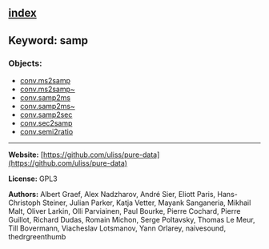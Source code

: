 [index](../index.html)
---

## Keyword: samp

### Objects:
* [conv.ms2samp](../conv.ms2samp.html)
* [conv.ms2samp~](../conv.ms2samp~.html)
* [conv.samp2ms](../conv.samp2ms.html)
* [conv.samp2ms~](../conv.samp2ms~.html)
* [conv.samp2sec](../conv.samp2sec.html)
* [conv.sec2samp](../conv.sec2samp.html)
* [conv.semi2ratio](../conv.semi2ratio.html)

---
**Website:** [https://github.com/uliss/pure-data](https://github.com/uliss/pure-data)

**License:** GPL3

**Authors:** Albert Graef, Alex Nadzharov, André Sier, Eliott Paris, Hans-Christoph Steiner, Julian Parker, Katja Vetter, Mayank Sanganeria, Mikhail Malt, Oliver Larkin, Olli Parviainen, Paul Bourke, Pierre Cochard, Pierre Guillot, Richard Dudas, Romain Michon, Serge Poltavsky, Thomas Le Meur, Till Bovermann, Viacheslav Lotsmanov, Yann Orlarey, naivesound, thedrgreenthumb
